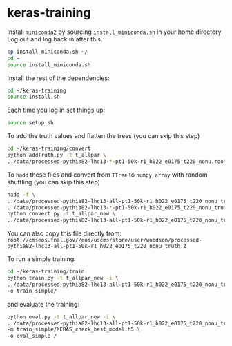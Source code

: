 # keras-training

Install `miniconda2` by sourcing `install_miniconda.sh` in your home directory. Log out and log back in after this.
```bash
cp install_miniconda.sh ~/
cd ~
source install_miniconda.sh
```

Install the rest of the dependencies:
```bash
cd ~/keras-training
source install.sh
```

Each time you log in set things up:
```bash
source setup.sh
```

To add the truth values and flatten the trees (you can skip this step)
```bash
cd ~/keras-training/convert
python addTruth.py -t t_allpar \
../data/processed-pythia82-lhc13-*-pt1-50k-r1_h022_e0175_t220_nonu.root
```

To `hadd` these files and convert from `TTree` to `numpy array` with
random shuffling (you can skip this step)
```bash
hadd -f \
../data/processed-pythia82-lhc13-all-pt1-50k-r1_h022_e0175_t220_nonu_truth.root \
../data/processed-pythia82-lhc13-*-pt1-50k-r1_h022_e0175_t220_nonu_truth.root
python convert.py -t t_allpar_new \
../data/processed-pythia82-lhc13-all-pt1-50k-r1_h022_e0175_t220_nonu_truth.root
```

You can also copy this file directly from: `root://cmseos.fnal.gov//eos/uscms/store/user/woodson/processed-pythia82-lhc13-all-pt1-50k-r1_h022_e0175_t220_nonu_truth.z`

To run a simple training:
```bash
cd ~/keras-training/train
python train.py -t t_allpar_new -i \
../data/processed-pythia82-lhc13-all-pt1-50k-r1_h022_e0175_t220_nonu_truth.z \
-o train_simple/
```

and evaluate the training:
```bash
python eval.py -t t_allpar_new -i \
../data/processed-pythia82-lhc13-all-pt1-50k-r1_h022_e0175_t220_nonu_truth.z \
-m train_simple/KERAS_check_best_model.h5 \
-o eval_simple /
```
